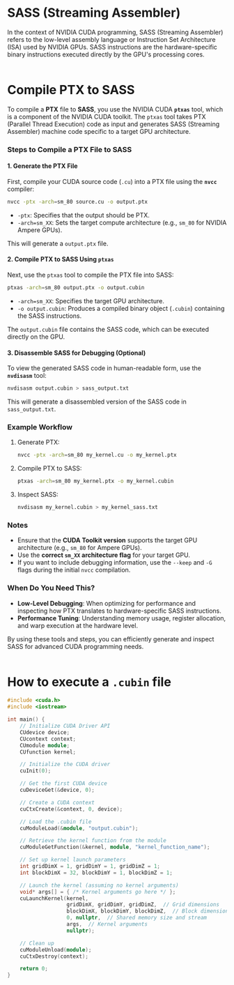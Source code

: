 # SASS (Streaming Assembler)
In the context of NVIDIA CUDA programming, SASS (Streaming Assembler) refers to the low-level assembly language or Instruction Set Architecture (ISA) used by NVIDIA GPUs. SASS instructions are the hardware-specific binary instructions executed directly by the GPU's processing cores.
<br/><br/>

# Compile PTX to SASS
To compile a **PTX** file to **SASS**, you use the NVIDIA CUDA **`ptxas`** tool, which is a component of the NVIDIA CUDA toolkit. The `ptxas` tool takes PTX (Parallel Thread Execution) code as input and generates SASS (Streaming Assembler) machine code specific to a target GPU architecture.

### Steps to Compile a PTX File to SASS

#### 1. **Generate the PTX File**
First, compile your CUDA source code (`.cu`) into a PTX file using the **`nvcc`** compiler:
```bash
nvcc -ptx -arch=sm_80 source.cu -o output.ptx
```
- `-ptx`: Specifies that the output should be PTX.
- `-arch=sm_XX`: Sets the target compute architecture (e.g., `sm_80` for NVIDIA Ampere GPUs).

This will generate a `output.ptx` file.

#### 2. **Compile PTX to SASS Using `ptxas`**
Next, use the `ptxas` tool to compile the PTX file into SASS:
```bash
ptxas -arch=sm_80 output.ptx -o output.cubin
```
- `-arch=sm_XX`: Specifies the target GPU architecture.
- `-o output.cubin`: Produces a compiled binary object (`.cubin`) containing the SASS instructions.

The `output.cubin` file contains the SASS code, which can be executed directly on the GPU.

#### 3. **Disassemble SASS for Debugging (Optional)**
To view the generated SASS code in human-readable form, use the **`nvdisasm`** tool:
```bash
nvdisasm output.cubin > sass_output.txt
```
This will generate a disassembled version of the SASS code in `sass_output.txt`.

### Example Workflow
1. Generate PTX:
   ```bash
   nvcc -ptx -arch=sm_80 my_kernel.cu -o my_kernel.ptx
   ```
2. Compile PTX to SASS:
   ```bash
   ptxas -arch=sm_80 my_kernel.ptx -o my_kernel.cubin
   ```
3. Inspect SASS:
   ```bash
   nvdisasm my_kernel.cubin > my_kernel_sass.txt
   ```

### Notes
- Ensure that the **CUDA Toolkit version** supports the target GPU architecture (e.g., `sm_80` for Ampere GPUs).
- Use the **correct `sm_XX` architecture flag** for your target GPU.
- If you want to include debugging information, use the `--keep` and `-G` flags during the initial `nvcc` compilation.

### When Do You Need This?
- **Low-Level Debugging**: When optimizing for performance and inspecting how PTX translates to hardware-specific SASS instructions.
- **Performance Tuning**: Understanding memory usage, register allocation, and warp execution at the hardware level.

By using these tools and steps, you can efficiently generate and inspect SASS for advanced CUDA programming needs.
<br/><br/>

# How to execute a `.cubin` file
```C++
#include <cuda.h>
#include <iostream>

int main() {
    // Initialize CUDA Driver API
    CUdevice device;
    CUcontext context;
    CUmodule module;
    CUfunction kernel;

    // Initialize the CUDA driver
    cuInit(0);

    // Get the first CUDA device
    cuDeviceGet(&device, 0);

    // Create a CUDA context
    cuCtxCreate(&context, 0, device);

    // Load the .cubin file
    cuModuleLoad(&module, "output.cubin");

    // Retrieve the kernel function from the module
    cuModuleGetFunction(&kernel, module, "kernel_function_name");

    // Set up kernel launch parameters
    int gridDimX = 1, gridDimY = 1, gridDimZ = 1;
    int blockDimX = 32, blockDimY = 1, blockDimZ = 1;

    // Launch the kernel (assuming no kernel arguments)
    void* args[] = { /* Kernel arguments go here */ };
    cuLaunchKernel(kernel,
                   gridDimX, gridDimY, gridDimZ,  // Grid dimensions
                   blockDimX, blockDimY, blockDimZ,  // Block dimensions
                   0, nullptr,  // Shared memory size and stream
                   args,  // Kernel arguments
                   nullptr);

    // Clean up
    cuModuleUnload(module);
    cuCtxDestroy(context);

    return 0;
}
```

